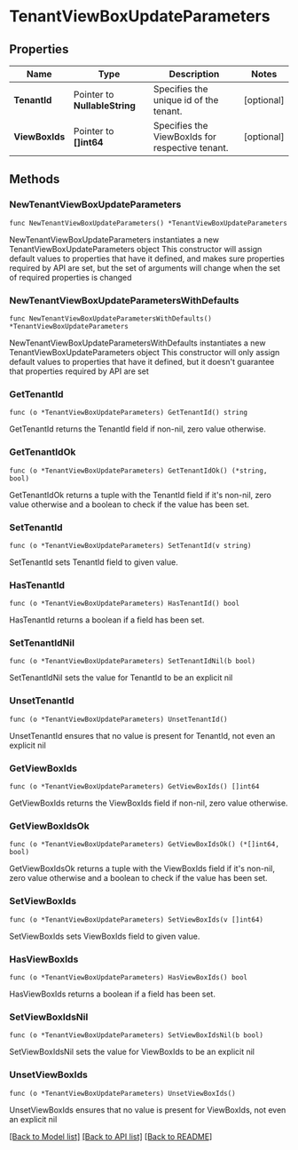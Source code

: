 # TenantViewBoxUpdateParameters

## Properties

Name | Type | Description | Notes
------------ | ------------- | ------------- | -------------
**TenantId** | Pointer to **NullableString** | Specifies the unique id of the tenant. | [optional] 
**ViewBoxIds** | Pointer to **[]int64** | Specifies the ViewBoxIds for respective tenant. | [optional] 

## Methods

### NewTenantViewBoxUpdateParameters

`func NewTenantViewBoxUpdateParameters() *TenantViewBoxUpdateParameters`

NewTenantViewBoxUpdateParameters instantiates a new TenantViewBoxUpdateParameters object
This constructor will assign default values to properties that have it defined,
and makes sure properties required by API are set, but the set of arguments
will change when the set of required properties is changed

### NewTenantViewBoxUpdateParametersWithDefaults

`func NewTenantViewBoxUpdateParametersWithDefaults() *TenantViewBoxUpdateParameters`

NewTenantViewBoxUpdateParametersWithDefaults instantiates a new TenantViewBoxUpdateParameters object
This constructor will only assign default values to properties that have it defined,
but it doesn't guarantee that properties required by API are set

### GetTenantId

`func (o *TenantViewBoxUpdateParameters) GetTenantId() string`

GetTenantId returns the TenantId field if non-nil, zero value otherwise.

### GetTenantIdOk

`func (o *TenantViewBoxUpdateParameters) GetTenantIdOk() (*string, bool)`

GetTenantIdOk returns a tuple with the TenantId field if it's non-nil, zero value otherwise
and a boolean to check if the value has been set.

### SetTenantId

`func (o *TenantViewBoxUpdateParameters) SetTenantId(v string)`

SetTenantId sets TenantId field to given value.

### HasTenantId

`func (o *TenantViewBoxUpdateParameters) HasTenantId() bool`

HasTenantId returns a boolean if a field has been set.

### SetTenantIdNil

`func (o *TenantViewBoxUpdateParameters) SetTenantIdNil(b bool)`

 SetTenantIdNil sets the value for TenantId to be an explicit nil

### UnsetTenantId
`func (o *TenantViewBoxUpdateParameters) UnsetTenantId()`

UnsetTenantId ensures that no value is present for TenantId, not even an explicit nil
### GetViewBoxIds

`func (o *TenantViewBoxUpdateParameters) GetViewBoxIds() []int64`

GetViewBoxIds returns the ViewBoxIds field if non-nil, zero value otherwise.

### GetViewBoxIdsOk

`func (o *TenantViewBoxUpdateParameters) GetViewBoxIdsOk() (*[]int64, bool)`

GetViewBoxIdsOk returns a tuple with the ViewBoxIds field if it's non-nil, zero value otherwise
and a boolean to check if the value has been set.

### SetViewBoxIds

`func (o *TenantViewBoxUpdateParameters) SetViewBoxIds(v []int64)`

SetViewBoxIds sets ViewBoxIds field to given value.

### HasViewBoxIds

`func (o *TenantViewBoxUpdateParameters) HasViewBoxIds() bool`

HasViewBoxIds returns a boolean if a field has been set.

### SetViewBoxIdsNil

`func (o *TenantViewBoxUpdateParameters) SetViewBoxIdsNil(b bool)`

 SetViewBoxIdsNil sets the value for ViewBoxIds to be an explicit nil

### UnsetViewBoxIds
`func (o *TenantViewBoxUpdateParameters) UnsetViewBoxIds()`

UnsetViewBoxIds ensures that no value is present for ViewBoxIds, not even an explicit nil

[[Back to Model list]](../README.md#documentation-for-models) [[Back to API list]](../README.md#documentation-for-api-endpoints) [[Back to README]](../README.md)


